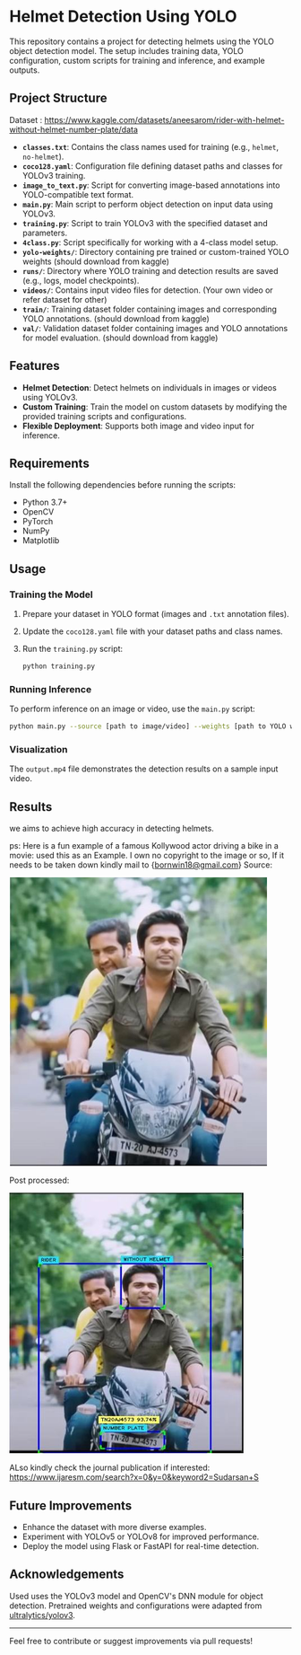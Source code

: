 # Helmet Detection Using YOLO

This repository contains a project for detecting helmets using the YOLO object detection model. The setup includes training data, YOLO configuration, custom scripts for training and inference, and example outputs.

## Project Structure

Dataset : https://www.kaggle.com/datasets/aneesarom/rider-with-helmet-without-helmet-number-plate/data

- **`classes.txt`**: Contains the class names used for training (e.g., `helmet`, `no-helmet`).
- **`coco128.yaml`**: Configuration file defining dataset paths and classes for YOLOv3 training.
- **`image_to_text.py`**: Script for converting image-based annotations into YOLO-compatible text format.
- **`main.py`**: Main script to perform object detection on input data using YOLOv3.
- **`training.py`**: Script to train YOLOv3 with the specified dataset and parameters.
- **`4class.py`**: Script specifically for working with a 4-class model setup.
- **`yolo-weights/`**: Directory containing pre trained or custom-trained YOLO weights (should download from kaggle)
- **`runs/`**: Directory where YOLO training and detection results are saved (e.g., logs, model checkpoints).
- **`videos/`**: Contains input video files for detection. (Your own video or refer dataset for other)
- **`train/`**: Training dataset folder containing images and corresponding YOLO annotations. (should download from kaggle)
- **`val/`**: Validation dataset folder containing images and YOLO annotations for model evaluation. (should download from kaggle)


## Features

- **Helmet Detection**: Detect helmets on individuals in images or videos using YOLOv3.
- **Custom Training**: Train the model on custom datasets by modifying the provided training scripts and configurations.
- **Flexible Deployment**: Supports both image and video input for inference.

## Requirements

Install the following dependencies before running the scripts:

- Python 3.7+
- OpenCV
- PyTorch
- NumPy
- Matplotlib

 
## Usage

### Training the Model

1. Prepare your dataset in YOLO format (images and `.txt` annotation files).
2. Update the `coco128.yaml` file with your dataset paths and class names.
3. Run the `training.py` script:

   ```bash
   python training.py
   ```

### Running Inference

To perform inference on an image or video, use the `main.py` script:

```bash
python main.py --source [path to image/video] --weights [path to YOLO weights]
```

### Visualization

The `output.mp4` file demonstrates the detection results on a sample input video.

## Results

we aims to achieve high accuracy in detecting helmets.


ps: 
Here is a fun example of a famous Kollywood actor driving a bike in a movie:
used this as an Example. I own no copyright to the image or so, If it needs to be taken down kindly mail to {bornwin18@gmail.com}
Source:

![image alt](https://github.com/sud0410/Helmet-numberplate-detection-using-Yolo/blob/8a22a0a7c3ee8b688960b4917db2f95e99e0d27a/Ip.jpeg)




Post processed:

![image alt](https://github.com/sud0410/Helmet-numberplate-detection-using-Yolo/blob/8a22a0a7c3ee8b688960b4917db2f95e99e0d27a/Op.jpeg)

ALso kindly check the journal publication if interested:   https://www.ijaresm.com/search?x=0&y=0&keyword2=Sudarsan+S


## Future Improvements

- Enhance the dataset with more diverse examples.
- Experiment with YOLOv5 or YOLOv8 for improved performance.
- Deploy the model using Flask or FastAPI for real-time detection.

## Acknowledgements

Used uses the YOLOv3 model and OpenCV's DNN module for object detection. Pretrained weights and configurations were adapted from [ultralytics/yolov3](https://github.com/ultralytics/yolov3).

---

Feel free to contribute or suggest improvements via pull requests!




